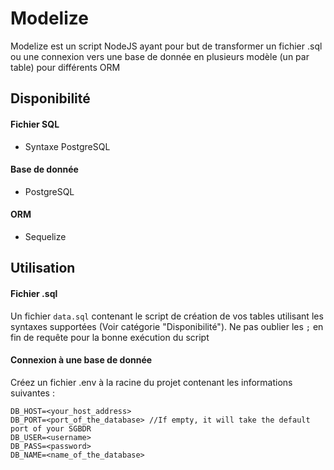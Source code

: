 # Modelize
Modelize est un script NodeJS ayant pour but de transformer un fichier .sql ou une connexion vers une base de donnée en plusieurs modèle (un par table) pour différents ORM

## Disponibilité
#### Fichier SQL
- Syntaxe PostgreSQL
#### Base de donnée
- PostgreSQL
#### ORM
- Sequelize

## Utilisation

#### Fichier .sql

Un fichier `data.sql` contenant le script de création de vos tables utilisant les syntaxes supportées (Voir catégorie "Disponibilité"). Ne pas oublier les `;` en fin de requête pour la bonne exécution du script

#### Connexion à une base de donnée

Créez un fichier .env à la racine du projet contenant les informations suivantes :

    DB_HOST=<your_host_address>
    DB_PORT=<port_of_the_database> //If empty, it will take the default port of your SGBDR
    DB_USER=<username>
    DB_PASS=<password>
    DB_NAME=<name_of_the_database>

